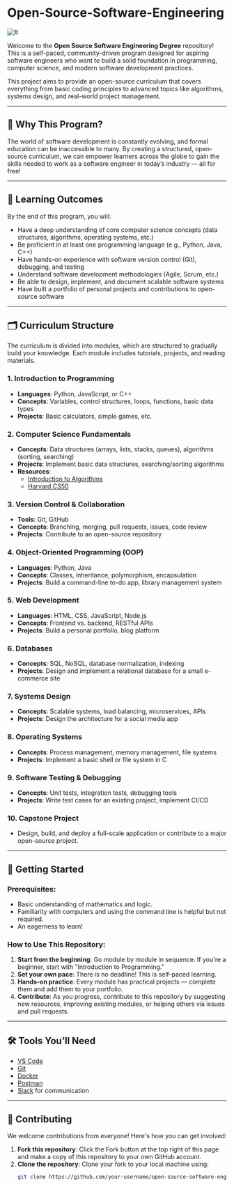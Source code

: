 ﻿# Open-Source-Software-Engineering

<picture>
  <img alt="#" src="/Slide 4_3 - 1">
</picture>

Welcome to the **Open Source Software Engineering Degree** repository! This is a self-paced, community-driven program designed for aspiring software engineers who want to build a solid foundation in programming, computer science, and modern software development practices.

This project aims to provide an open-source curriculum that covers everything from basic coding principles to advanced topics like algorithms, systems design, and real-world project management.

---

## 📜 Why This Program?

The world of software development is constantly evolving, and formal education can be inaccessible to many. By creating a structured, open-source curriculum, we can empower learners across the globe to gain the skills needed to work as a software engineer in today’s industry — all for free!

---

## 🎯 Learning Outcomes

By the end of this program, you will:

- Have a deep understanding of core computer science concepts (data structures, algorithms, operating systems, etc.)
- Be proficient in at least one programming language (e.g., Python, Java, C++)
- Have hands-on experience with software version control (Git), debugging, and testing
- Understand software development methodologies (Agile, Scrum, etc.)
- Be able to design, implement, and document scalable software systems
- Have built a portfolio of personal projects and contributions to open-source software

---

## 🗂 Curriculum Structure

The curriculum is divided into modules, which are structured to gradually build your knowledge. Each module includes tutorials, projects, and reading materials.

### 1. **Introduction to Programming**
   - **Languages**: Python, JavaScript, or C++
   - **Concepts**: Variables, control structures, loops, functions, basic data types
   - **Projects**: Basic calculators, simple games, etc.

### 2. **Computer Science Fundamentals**
   - **Concepts**: Data structures (arrays, lists, stacks, queues), algorithms (sorting, searching)
   - **Projects**: Implement basic data structures, searching/sorting algorithms
   - **Resources**: 
     - [Introduction to Algorithms](https://mitpress.mit.edu/books/introduction-algorithms)
     - [Harvard CS50](https://cs50.harvard.edu/)

### 3. **Version Control & Collaboration**
   - **Tools**: Git, GitHub
   - **Concepts**: Branching, merging, pull requests, issues, code review
   - **Projects**: Contribute to an open-source repository

### 4. **Object-Oriented Programming (OOP)**
   - **Languages**: Python, Java
   - **Concepts**: Classes, inheritance, polymorphism, encapsulation
   - **Projects**: Build a command-line to-do app, library management system

### 5. **Web Development**
   - **Languages**: HTML, CSS, JavaScript, Node.js
   - **Concepts**: Frontend vs. backend, RESTful APIs
   - **Projects**: Build a personal portfolio, blog platform

### 6. **Databases**
   - **Concepts**: SQL, NoSQL, database normalization, indexing
   - **Projects**: Design and implement a relational database for a small e-commerce site

### 7. **Systems Design**
   - **Concepts**: Scalable systems, load balancing, microservices, APIs
   - **Projects**: Design the architecture for a social media app

### 8. **Operating Systems**
   - **Concepts**: Process management, memory management, file systems
   - **Projects**: Implement a basic shell or file system in C

### 9. **Software Testing & Debugging**
   - **Concepts**: Unit tests, integration tests, debugging tools
   - **Projects**: Write test cases for an existing project, implement CI/CD

### 10. **Capstone Project**
   - Design, build, and deploy a full-scale application or contribute to a major open-source project.

---

## 🚀 Getting Started

### Prerequisites:
- Basic understanding of mathematics and logic.
- Familiarity with computers and using the command line is helpful but not required.
- An eagerness to learn!

### How to Use This Repository:
1. **Start from the beginning**: Go module by module in sequence. If you're a beginner, start with "Introduction to Programming."
2. **Set your own pace**: There is no deadline! This is self-paced learning.
3. **Hands-on practice**: Every module has practical projects — complete them and add them to your portfolio.
4. **Contribute**: As you progress, contribute to this repository by suggesting new resources, improving existing modules, or helping others via issues and pull requests.

---

## 🛠 Tools You’ll Need

- [VS Code](https://code.visualstudio.com/)
- [Git](https://git-scm.com/)
- [Docker](https://www.docker.com/)
- [Postman](https://www.postman.com/)
- [Slack](https://slack.com/) for communication

---

## 👥 Contributing

We welcome contributions from everyone! Here's how you can get involved:

1. **Fork this repository**: Click the Fork button at the top right of this page and make a copy of this repository to your own GitHub account.
2. **Clone the repository**: Clone your fork to your local machine using:
   ```bash
   git clone https://github.com/your-username/open-source-software-engineer-degree.git
